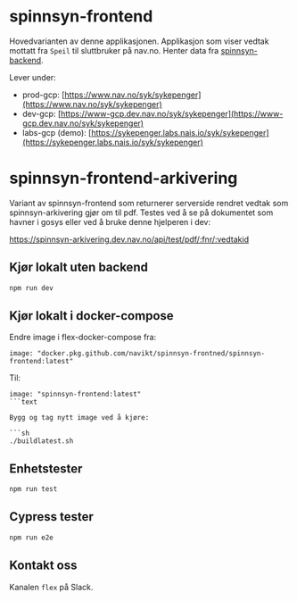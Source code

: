 # spinnsyn-frontend
Hovedvarianten av denne applikasjonen.
Applikasjon som viser vedtak mottatt fra `Speil` til sluttbruker på nav.no. Henter data fra [spinnsyn-backend](https://github.com/navikt/spinnsyn-backend).

Lever under:

- prod-gcp: [https://www.nav.no/syk/sykepenger](https://www.nav.no/syk/sykepenger)
- dev-gcp: [https://www-gcp.dev.nav.no/syk/sykepenger](https://www-gcp.dev.nav.no/syk/sykepenger)
- labs-gcp (demo): [https://sykepenger.labs.nais.io/syk/sykepenger](https://sykepenger.labs.nais.io/syk/sykepenger)

# spinnsyn-frontend-arkivering
Variant av spinnsyn-frontend som returnerer serverside rendret vedtak som spinnsyn-arkivering gjør om til pdf.
Testes ved å se på dokumentet som havner i gosys eller ved å bruke denne hjelperen i dev:

https://spinnsyn-arkivering.dev.nav.no/api/test/pdf/:fnr/:vedtakid

## Kjør lokalt uten backend

```sh
npm run dev
```

## Kjør lokalt i docker-compose

Endre image i flex-docker-compose fra:

```text
image: "docker.pkg.github.com/navikt/spinnsyn-frontned/spinnsyn-frontend:latest"
```

Til:

```text
image: "spinnsyn-frontend:latest"
```text

Bygg og tag nytt image ved å kjøre:

```sh
./buildlatest.sh
```

## Enhetstester

```sh
npm run test
```

## Cypress tester

```sh
npm run e2e
```


## Kontakt oss

Kanalen `flex` på Slack.
